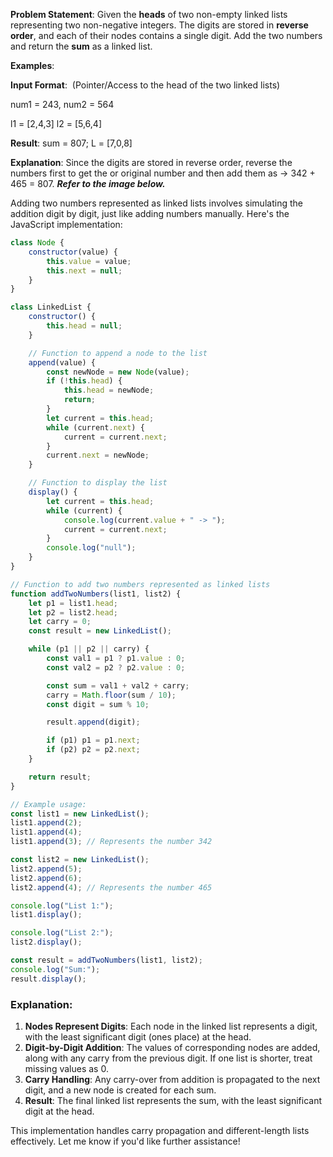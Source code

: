 **Problem Statement**: Given the **heads** of two non-empty linked lists representing two non-negative integers. The digits are stored in **reverse order**, and each of their nodes contains a single digit. Add the two numbers and return the **sum** as a linked list.

**Examples**:

**Input Format**: 
(Pointer/Access to the head of the two linked lists)

num1  = 243, num2 = 564

l1 = [2,4,3]
l2 = [5,6,4]

**Result**: sum = 807; L = [7,0,8]

**Explanation**: Since the digits are stored in reverse order, reverse the numbers first to get the or                                                original number and then add them as → 342 + 465 = 807. _**Refer to the image below.**_

Adding two numbers represented as linked lists involves simulating the addition digit by digit, just like adding numbers manually. Here's the JavaScript implementation:

```javascript
class Node {
    constructor(value) {
        this.value = value;
        this.next = null;
    }
}

class LinkedList {
    constructor() {
        this.head = null;
    }

    // Function to append a node to the list
    append(value) {
        const newNode = new Node(value);
        if (!this.head) {
            this.head = newNode;
            return;
        }
        let current = this.head;
        while (current.next) {
            current = current.next;
        }
        current.next = newNode;
    }

    // Function to display the list
    display() {
        let current = this.head;
        while (current) {
            console.log(current.value + " -> ");
            current = current.next;
        }
        console.log("null");
    }
}

// Function to add two numbers represented as linked lists
function addTwoNumbers(list1, list2) {
    let p1 = list1.head;
    let p2 = list2.head;
    let carry = 0;
    const result = new LinkedList();

    while (p1 || p2 || carry) {
        const val1 = p1 ? p1.value : 0;
        const val2 = p2 ? p2.value : 0;

        const sum = val1 + val2 + carry;
        carry = Math.floor(sum / 10);
        const digit = sum % 10;

        result.append(digit);

        if (p1) p1 = p1.next;
        if (p2) p2 = p2.next;
    }

    return result;
}

// Example usage:
const list1 = new LinkedList();
list1.append(2);
list1.append(4);
list1.append(3); // Represents the number 342

const list2 = new LinkedList();
list2.append(5);
list2.append(6);
list2.append(4); // Represents the number 465

console.log("List 1:");
list1.display();

console.log("List 2:");
list2.display();

const result = addTwoNumbers(list1, list2);
console.log("Sum:");
result.display();
```

### Explanation:

1. **Nodes Represent Digits**: Each node in the linked list represents a digit, with the least significant digit (ones place) at the head.
2. **Digit-by-Digit Addition**: The values of corresponding nodes are added, along with any carry from the previous digit. If one list is shorter, treat missing values as 0.
3. **Carry Handling**: Any carry-over from addition is propagated to the next digit, and a new node is created for each sum.
4. **Result**: The final linked list represents the sum, with the least significant digit at the head.

This implementation handles carry propagation and different-length lists effectively. Let me know if you'd like further assistance!
